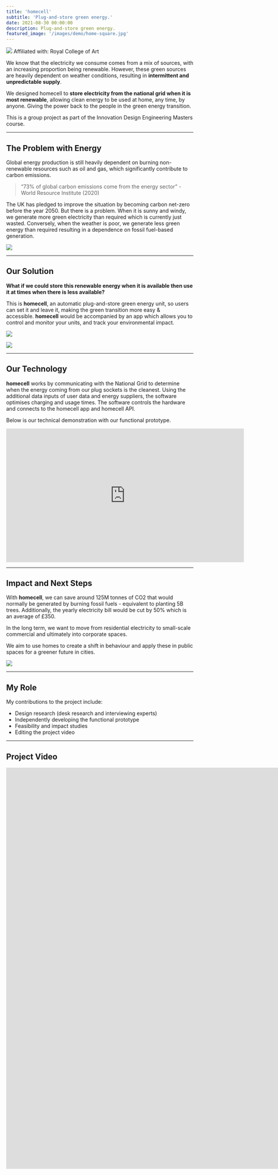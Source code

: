 ```yaml
---
title: 'homecell'
subtitle: 'Plug-and-store green energy.'
date: 2021-08-30 00:00:00
description: Plug-and-store green energy.
featured_image: '/images/demo/home-square.jpg'
---
```


![](/images/homecell/header.png)
Affiliated with: Royal College of Art

We know that the electricity we consume comes from a mix of sources, with an increasing proportion being renewable. However, these green sources are heavily dependent on weather conditions, resulting in **intermittent and unpredictable supply**. 

We designed homecell to **store electricity from the national grid when it is most renewable**, allowing clean energy to be used at home, any time, by anyone. Giving the power back to the people in the green energy transition.

This is a group project as part of the Innovation Design Engineering Masters course. 

---

## The Problem with Energy

Global energy production is still heavily dependent on burning non-renewable resources such as oil and gas, which significantly contribute to carbon emissions.

> “73% of global carbon emissions come from the energy sector” - World Resource Institute (2020)

The UK has pledged to improve the situation by becoming carbon net-zero before the year 2050. But there is a problem. When it is sunny and windy, we generate more green electricity than required which is currently just wasted. Conversely, when the weather is poor, we generate less green energy than required resulting in a dependence on fossil fuel-based generation. 

![](\images\homecell\problemwithenergy.png)

---

## Our Solution

**What if we could store this renewable energy when it is available then use it at times when there is less available?**

This is **homecell**, an automatic plug-and-store green energy unit, so users can set it and leave it, making the green transition more easy & accessible. **homecell** would be accompanied by an app which allows you to control and monitor your units, and track your environmental impact.

![](\images\homecell\oursolution1.png)

![](\images\homecell\oursolution2.png)

---

## Our Technology

**homecell** works by communicating with the National Grid to determine when the energy coming from our plug sockets is the cleanest. Using the additional data inputs of user data and energy suppliers, the software optimises charging and usage times. The software controls the hardware and connects to the homecell app and homecell API.

Below is our technical demonstration with our functional prototype. 

<iframe src="https://player.vimeo.com/video/667792371?h=5138a4c24a" width="640" height="360" frameborder="0" allow="autoplay; fullscreen; picture-in-picture" allowfullscreen></iframe>

---

## Impact and Next Steps

With **homecell**, we can save around 125M tonnes of CO2 that would normally be generated by burning fossil fuels - equivalent to planting 5B trees. Additionally, the yearly electricity bill would be cut by 50% which is an average of £350.

In the long term, we want to move from residential electricity to small-scale commercial and ultimately into corporate spaces.

We aim to use homes to create a shift in behaviour and apply these in public spaces for a greener future in cities.

![](\images\homecell\impact.png)

---

## My Role

My contributions to the project include:

* Design research (desk research and interviewing experts)
* Independently developing the functional prototype 
* Feasibility and impact studies
* Editing the project video

---

## Project Video

<iframe src="https://player.vimeo.com/video/667672194?h=d897637e9b&amp;badge=0&amp;autopause=0&amp;player_id=0&amp;app_id=58479" width="1920" height="1080" frameborder="0" allow="autoplay; fullscreen; picture-in-picture" allowfullscreen title="homecell: plug-and-store green energy"></iframe>